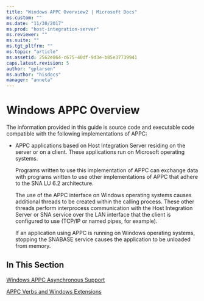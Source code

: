 ```yaml
---
title: "Windows APPC Overview2 | Microsoft Docs"
ms.custom: ""
ms.date: "11/30/2017"
ms.prod: "host-integration-server"
ms.reviewer: ""
ms.suite: ""
ms.tgt_pltfrm: ""
ms.topic: "article"
ms.assetid: 2562e864-c675-40df-9d3e-b85e37739941
caps.latest.revision: 5
author: "gplarsen"
ms.author: "hisdocs"
manager: "anneta"
---
```

# Windows APPC Overview
The information provided in this guide is source code and executable code compatible with the following implementations of APPC:  
  
- APPC applications based on Host Integration Server residing on the server or on a client. These applications run on Microsoft operating systems.  
  
  Programs written to use this implementation of APPC can exchange data with programs written to use other implementations of APPC that adhere to the SNA LU 6.2 architecture.  
  
  The use of the APPC interface on Windows operating systems causes additional threads to be created within the calling process. These other threads perform interprocess communication with the Host Integration Server or SNA service over the LAN interface that the client is configured to use (TCP/IP or named pipes, for example).  
  
  If an application using APPC is running on Windows operating systems, stopping the SNABASE service causes the application to be unloaded from memory.  
  
## In This Section  
 [Windows APPC Asynchronous Support](../core/windows-appc-asynchronous-support2.md)  
  
 [APPC Verbs and Windows Extensions](../core/appc-verbs-and-windows-extensions1.md)